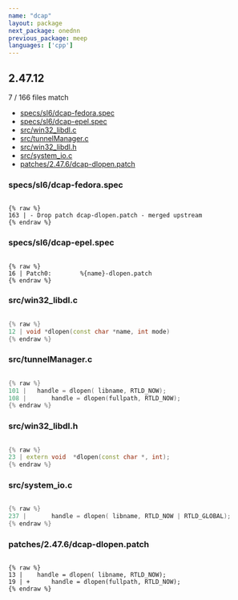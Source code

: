 ```yaml
---
name: "dcap"
layout: package
next_package: onednn
previous_package: meep
languages: ['cpp']
---
```

## 2.47.12
7 / 166 files match

 - [specs/sl6/dcap-fedora.spec](#specssl6dcap-fedoraspec)
 - [specs/sl6/dcap-epel.spec](#specssl6dcap-epelspec)
 - [src/win32_libdl.c](#srcwin32_libdlc)
 - [src/tunnelManager.c](#srctunnelmanagerc)
 - [src/win32_libdl.h](#srcwin32_libdlh)
 - [src/system_io.c](#srcsystem_ioc)
 - [patches/2.47.6/dcap-dlopen.patch](#patches2476dcap-dlopenpatch)

### specs/sl6/dcap-fedora.spec

```

{% raw %}
163 | - Drop patch dcap-dlopen.patch - merged upstream
{% endraw %}

```
### specs/sl6/dcap-epel.spec

```

{% raw %}
16 | Patch0:		%{name}-dlopen.patch
{% endraw %}

```
### src/win32_libdl.c

```cpp

{% raw %}
12 | void *dlopen(const char *name, int mode)
{% endraw %}

```
### src/tunnelManager.c

```cpp

{% raw %}
101 | 	handle = dlopen( libname, RTLD_NOW);
108 | 		handle = dlopen(fullpath, RTLD_NOW);
{% endraw %}

```
### src/win32_libdl.h

```cpp

{% raw %}
23 | extern void  *dlopen(const char *, int);
{% endraw %}

```
### src/system_io.c

```cpp

{% raw %}
237 | 		handle = dlopen( libname, RTLD_NOW | RTLD_GLOBAL);
{% endraw %}

```
### patches/2.47.6/dcap-dlopen.patch

```

{% raw %}
13 |  	handle = dlopen( libname, RTLD_NOW);
19 | +		handle = dlopen(fullpath, RTLD_NOW);
{% endraw %}

```